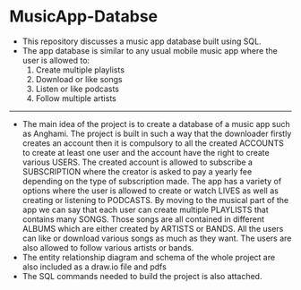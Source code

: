 # MusicApp-Databse
- This repository discusses a music app database built using SQL.
- The app database is similar to any usual mobile music app where the user is allowed to:
  1. Create multiple playlists
  2. Download or like songs
  3. Listen or like podcasts
  4. Follow multiple artists
___
- The main idea of the project is to create a database of a music app such as Anghami. The project is built in such a way that the downloader firstly creates an account then it is compulsory to all the created ACCOUNTS to create at least one user and the account have the right to create various USERS. The created account is allowed to subscribe a SUBSCRIPTION where the creator is asked to pay a yearly fee depending on the type of subscription made. The app has a variety of options where the user is allowed to create or watch LIVES as well as creating or listening to PODCASTS. By moving to the musical part of the app we can say that each user can create multiple PLAYLISTS that contains many SONGS. Those songs are all contained in different ALBUMS which are either created by ARTISTS or BANDS. All the users can like or download various songs as much as they want. The users are also allowed to follow various artists or bands.
- The entity relationship diagram and schema of the whole project are also included as a draw.io file and pdfs
- The SQL commands needed to build the project is also attached.
